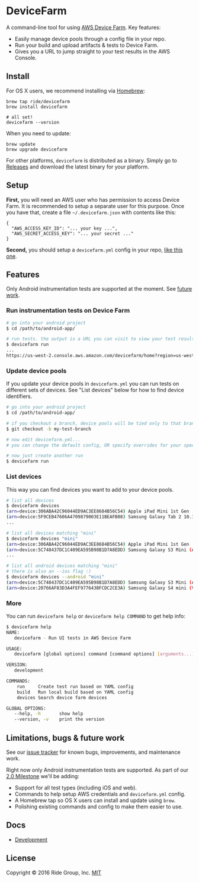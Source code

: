 # DeviceFarm

A command-line tool for using [AWS Device Farm](https://aws.amazon.com/device-farm/).
Key features:

 * Easily manage device pools through a config file in your repo.
 * Run your build and upload artifacts & tests to Device Farm.
 * Gives you a URL to jump straight to your test results in the AWS Console.

## Install

For OS X users, we recommend installing via 
[Homebrew](http://brew.sh/):

```
brew tap ride/devicefarm
brew install devicefarm

# all set!
devicefarm --version
```

When you need to update:

```
brew update
brew upgrade devicefarm
```

For other platforms, `devicefarm` is distributed as a binary. Simply go to
[Releases](https://github.com/ride/devicefarm/releases/) and download the
latest binary for your platform.

## Setup

**First,** you will need an AWS user who has permission to access Device Farm.
It is recommended to setup a separate user for this purpose. Once you have that,
create a file `~/.devicefarm.json` with contents like this:

```
{
  "AWS_ACCESS_KEY_ID": "... your key ...",
  "AWS_SECRET_ACCESS_KEY": "... your secret ..."
}
```

**Second,** you should setup a `devicefarm.yml` config in your repo,
[like this one](./config/testdata/config.yml).

## Features

Only Android instrumentation tests are supported at the moment. See
[future work](#limitations-bugs--future-work).

### Run instrumentation tests on Device Farm

```bash
# go into your android project
$ cd /path/to/android-app/

# run tests. the output is a URL you can visit to view your test results.
$ devicefarm run
...
https://us-west-2.console.aws.amazon.com/devicefarm/home?region=us-west-2#/projects/1124416c-bfb2-4334-817c-e211ecef7dc0/runs/a07ca17f-d8ec-4adf-8e36-dc776b847705
```

### Update device pools

If you update your device pools in `devicefarm.yml` you can run tests on
different sets of devices. See "List devices" below for how to find device
identifiers.

```bash
# go into your android project
$ cd /path/to/android-app/

# if you checkout a branch, device pools will be tied only to that branch
$ git checkout -b my-test-branch

# now edit devicefarm.yml...
# you can change the default config, OR specify overrides for your specific branch

# now just create another run
$ devicefarm run
```

### List devices

This way you can find devices you want to add to your device pools.

```bash
# list all devices
$ devicefarm devices
(arn=device:306ABA42C96044ED9AC3EE8684B56C54) Apple iPad Mini 1st Gen
(arn=device:5F9CEB47606A4709879003E11BEAFB08) Samsung Galaxy Tab 2 10.1 (WiFi)
...

# list all devices matching "mini"
$ devicefarm devices "mini"
(arn=device:306ABA42C96044ED9AC3EE8684B56C54) Apple iPad Mini 1st Gen
(arn=device:5C748437DC1C409EA595B98B1D7A8EDD) Samsung Galaxy S3 Mini (AT&T)
...

# list all android devices matching "mini"
# there is also an --ios flag :)
$ devicefarm devices --android "mini"
(arn=device:5C748437DC1C409EA595B98B1D7A8EDD) Samsung Galaxy S3 Mini (AT&T)
(arn=device:20766AF83D3A4FEF977643BFCDC2CE3A) Samsung Galaxy S4 mini (Verizon)
```

### More

You can run `devicefarm help` or `devicefarm help COMMAND` to get help info:

```bash
$ devicefarm help
NAME:
   devicefarm - Run UI tests in AWS Device Farm

USAGE:
   devicefarm [global options] command [command options] [arguments...]

VERSION:
   development

COMMANDS:
    run		Create test run based on YAML config
    build	Run local build based on YAML config
    devices	Search device farm devices

GLOBAL OPTIONS:
   --help, -h		show help
   --version, -v	print the version
```

## Limitations, bugs & future work

See our [issue tracker](https://github.com/ride/devicefarm/issues) for known
bugs, improvements, and maintenance work.

Right now only Android instrumentation tests are supported. As part of our
[2.0 Milestone](https://github.com/ride/devicefarm/milestones/2.0) we'll be
adding:

 * Support for all test types (including iOS and web).
 * Commands to help setup AWS credentials and `devicefarm.yml` config.
 * A Homebrew tap so OS X users can install and update using `brew`.
 * Polishing existing commands and config to make them easier to use.

## Docs

 * [Development](./docs/development.md)

## License

Copyright © 2016 Ride Group, Inc. [MIT](./LICENSE)

